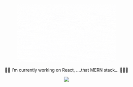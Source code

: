 <p align="center"> <img src="Sally(1).gif" >  </p>
<p align="center"> 👨‍💻 I’m currently working on React, ....that MERN stack... 🤔🤔😄 </p>
<p align="center"> <img src="https://github-readme-stats.vercel.app/api?username=rohankarankot&amp;theme=tokyonight&amp;show_icons=true&amp;hide=contribs,prs"> </p>
